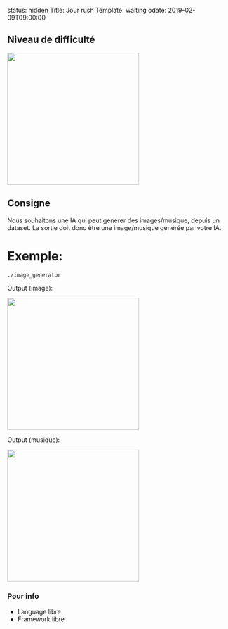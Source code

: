 status: hidden
Title: Jour rush
Template: waiting
odate: 2019-02-09T09:00:00

## Niveau de difficulté

<img style="width: 300px" src="{filename}/images/rush/easy.gif">

## Consigne

Nous souhaitons une IA qui peut générer des images/musique, depuis un dataset.
La sortie doit donc être une image/musique générée par votre IA.

# Exemple:

```bash
./image_generator
```
Output (image):

<img style="width: 300px" src="{filename}/images/rush/easy.gif">

Output (musique):

<img style="width: 300px" src="{filename}/images/rush/easy.gif">

### Pour info

 * Language libre
 * Framework libre